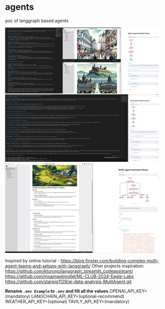 # agents
poc of langgraph based agents

![alt text](image.png)
![alt text](image-1.png)
![alt text](image-2.png)

Inspired by online tutorial - https://blog.finxter.com/building-complex-multi-agent-teams-and-setups-with-langgraph/
Other projects inspiration:
https://github.com/kturung/langgraph_streamlit_codeassistant/
https://github.com/msamwelmollel/ML-CLUB-2024-Eagle-Labs
https://github.com/starpig1129/ai-data-analysis-MulitAgent.git

**Rename `.env Example` to `.env` and fill all the values**
OPENAI_API_KEY=(mandatory)
LANGCHAIN_API_KEY=(optional-recommend)
WEATHER_API_KEY=(optional)
TAVILY_API_KEY=(mandatory)